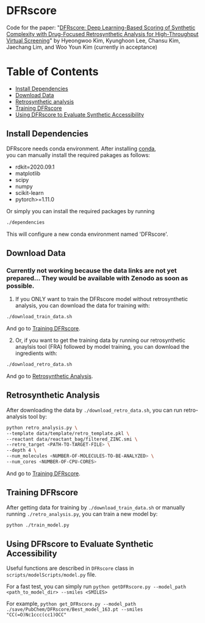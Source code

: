 # DFRscore
Code for the paper: "[DFRscore: Deep Learning-Based Scoring of Synthetic Complexity with Drug-Focused Retrosynthetic Analysis for High-Throughput Virtual Screening](https://doi.org/10.1021/acs.jcim.3c01134)" by Hyeongwoo Kim, Kyunghoon Lee, Chansu Kim, Jaechang Lim, and Woo Youn Kim (currently in acceptance)

# Table of Contents
- [Install Dependencies](#install-dependencies)
- [Download Data](#download-data)
- [Retrosynthetic analysis](#retrosynthetic-analysis)
- [Training DFRscore](#training-dfrscore)
- [Using DFRscore to Evaluate Synthetic Accessibility](#using-dfrscore-to-evaluate-synthetic-accessibility)

## Install Dependencies
DFRscore needs conda environment. After installing [conda](https://www.anaconda.com/),   
you can manually install the required pakages as follows:
- rdkit=2020.09.1
- matplotlib
- scipy
- numpy
- scikit-learn
- pytorch>=1.11.0

Or simply you can install the required packages by running
```bash
./dependencies
```
This will configure a new conda environment named 'DFRscore'.

## Download Data
### Currently not working because the data links are not yet prepared... They would be available with Zenodo as soon as possible.
1. If you ONLY want to train the DFRscore model without retrosynthetic analysis, you can download the data for training with:   
```bash
./download_train_data.sh
```
And go to [Training DFRscore](#training-dfrscore).

2. Or, if you want to get the training data by running our retrosynthetic anaylsis tool (FRA) followed by model training, you can download the ingredients with:
```bash
./download_retro_data.sh
```
And go to [Retrosynthetic Analysis](#retrosynthetic-analysis).

## Retrosynthetic Analysis
After downloading the data by ```./download_retro_data.sh```, you can run retro-analysis tool by:
```bash
python retro_analysis.py \
--template data/template/retro_template.pkl \
--reactant data/reactant_bag/filtered_ZINC.smi \
--retro_target <PATH-TO-TARGET-FILE> \
--depth 4 \
--num_molecules <NUMBER-OF-MOLECULES-TO-BE-ANALYZED> \
--num_cores <NUMBER-OF-CPU-CORES>
```
And go to [Training DFRscore](#training-dfrscore).

## Training DFRscore
After getting data for training by ```./download_train_data.sh``` or manually running ```./retro_analysis.py```, you can train a new model by:
```bash
python ./train_model.py
```

## Using DFRscore to Evaluate Synthetic Accessibility
Useful functions are described in ```DFRscore``` class in ```scripts/modelScripts/model.py``` file.

For a fast test, you can simply run ```python getDFRscore.py --model_path <path_to_model_dir> --smiles <SMILES>```

For example, ```python get_DFRscore.py --model_path ./save/PubChem/DFRscore/Best_model_163.pt --smiles "CC(=O)Nc1ccc(cc1)OCC"```
